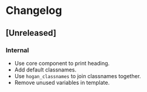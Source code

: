 # Changelog

## [Unreleased]
### Internal
* Use core component to print heading.
* Add default classnames.
* Use `hogan_classnames` to join classnames together.
* Remove unused variables in template.
